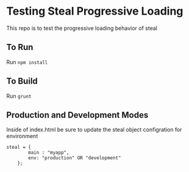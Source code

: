 # Testing Steal Progressive Loading
This repo is to test the progressive loading behavior of steal

## To Run
  Run 
  ``` npm install ```
  
## To Build
  Run 
  ``` grunt ```
  
## Production and Development Modes
  Inside of index.html be sure to update the steal object configration for environment
  
  ```
  steal = {
          main : "myapp",
          env: "production" OR "development" 
      };
  
  ```
  